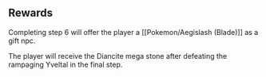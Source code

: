 ## Rewards

Completing step 6 will offer the player a [[Pokemon/Aegislash (Blade)]] as a gift npc.

The player will receive the Diancite mega stone after defeating the rampaging Yveltal in the final step.
